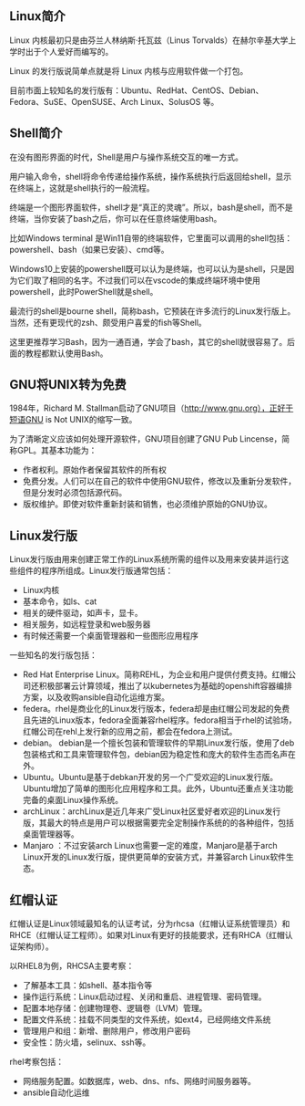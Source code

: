 
## Linux简介

Linux 内核最初只是由芬兰人林纳斯·托瓦兹（Linus Torvalds）在赫尔辛基大学上学时出于个人爱好而编写的。

Linux 的发行版说简单点就是将 Linux 内核与应用软件做一个打包。

目前市面上较知名的发行版有：Ubuntu、RedHat、CentOS、Debian、Fedora、SuSE、OpenSUSE、Arch Linux、SolusOS 等。

## Shell简介


在没有图形界面的时代，Shell是用户与操作系统交互的唯一方式。

用户输入命令，shell将命令传递给操作系统，操作系统执行后返回给shell，显示在终端上，这就是shell执行的一般流程。


终端是一个图形界面软件，shell才是“真正的灵魂”。所以，bash是shell，而不是终端，当你安装了bash之后，你可以在任意终端使用bash。

比如Windows terminal 是Win11自带的终端软件，它里面可以调用的shell包括：powershell、bash（如果已安装）、cmd等。

Windows10上安装的powershell既可以认为是终端，也可以认为是shell，只是因为它们取了相同的名字。不过我们可以在vscode的集成终端环境中使用powershell，此时PowerShell就是shell。

最流行的shell是bourne shell，简称bash，它预装在许多流行的Linux发行版上。当然，还有更现代的zsh、颇受用户喜爱的fish等Shell。

这里更推荐学习Bash，因为一通百通，学会了bash，其它的shell就很容易了。后面的教程都默认使用Bash。

## GNU将UNIX转为免费

1984年，Richard M. Stallman启动了GNU项目（http://www.gnu.org），正好于短语GNU is Not UNIX的缩写一致。

为了清晰定义应该如何处理开源软件，GNU项目创建了GNU Pub Lincense，简称GPL。其基本功能为：
- 作者权利。原始作者保留其软件的所有权
- 免费分发。人们可以在自己的软件中使用GNU软件，修改以及重新分发软件，但是分发时必须包括源代码。
- 版权维护。即使对软件重新封装和销售，也必须维护原始的GNU协议。


## Linux发行版

Linux发行版由用来创建正常工作的Linux系统所需的组件以及用来安装并运行这些组件的程序所组成。Linux发行版通常包括：
- Linux内核
- 基本命令，如ls、cat
- 相关的硬件驱动，如声卡，显卡。
- 相关服务，如远程登录和web服务器
- 有时候还需要一个桌面管理器和一些图形应用程序

一些知名的发行版包括：
- Red Hat Enterprise Linux。简称REHL，为企业和用户提供付费支持。红帽公司还积极部署云计算领域，推出了以kubernetes为基础的openshift容器编排方案，以及收购ansible自动化运维方案。
- federa。rhel是商业化的Linux发行版本，federa却是由红帽公司发起的免费且先进的Linux版本，fedora全面兼容rhel程序。fedora相当于rhel的试验场，红帽公司在rehl上发行新的应用之前，都会在fedora上测试。
- debian。 debian是一个擅长包装和管理软件的早期Linux发行版，使用了deb包装格式和工具来管理软件包，debian因为稳定性和庞大的软件生态而名声在外。
- Ubuntu。Ubuntu是基于debkan开发的另一个广受欢迎的Linux发行版。Ubuntu增加了简单的图形化应用程序和工具。此外，Ubuntu还重点关注功能完备的桌面Linux操作系统。
- archLinux：archLinux是近几年来广受Linux社区爱好者欢迎的Linux发行版，其最大的特点是用户可以根据需要完全定制操作系统的的各种组件，包括桌面管理器等。
- Manjaro ：不过安装arch Linux也需要一定的难度，Manjaro是基于arch Linux开发的Linux发行版，提供更简单的安装方式，并兼容arch Linux软件生态。

## 红帽认证

红帽认证是Linux领域最知名的认证考试，分为rhcsa（红帽认证系统管理员）和RHCE（红帽认证工程师）。如果对Linux有更好的技能要求，还有RHCA（红帽认证架构师）。

以RHEL8为例，RHCSA主要考察：
- 了解基本工具：如shell、基本指令等
- 操作运行系统：Linux启动过程、关闭和重启、进程管理、密码管理。
- 配置本地存储：创建物理卷、逻辑卷（LVM）管理。
- 配置文件系统：挂载不同类型的文件系统，如ext4，已经网络文件系统
- 管理用户和组：新增、删除用户，修改用户密码
- 安全性：防火墙，selinux、ssh等。

rhel考察包括：
- 网络服务配置。如数据库，web、dns、nfs、网络时间服务器等。
- ansible自动化运维